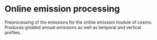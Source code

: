 # Online emission processing

Preprocessing of the emissions for the online emission module of cosmo.
Produces gridded annual emissions as well as temporal and vertical profiles.